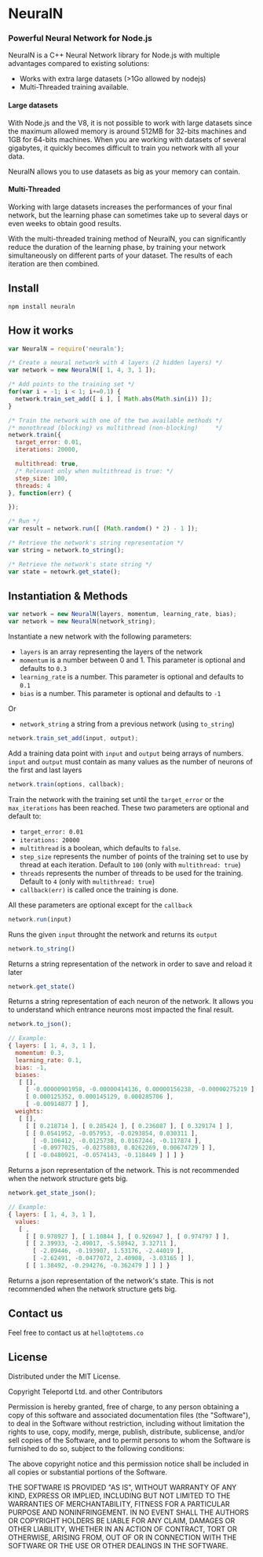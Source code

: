 # NeuralN
### Powerful Neural Network for Node.js

NeuralN is a C++ Neural Network library for Node.js with multiple advantages
compared to existing solutions:
  - Works with extra large datasets (>1Go allowed by nodejs)
  - Multi-Threaded training available.

#### Large datasets

With Node.js and the V8, it is not possible to work with large datasets since
the maximum allowed memory is around 512MB for 32-bits machines and 1GB for
64-bits machines. When you are working with datasets of several gigabytes, it
quickly becomes difficult to train you network with all your data.

NeuralN allows you to use datasets as big as your memory can contain.

#### Multi-Threaded

Working with large datasets increases the performances of your final network,
but the learning phase can sometimes take up to several days or even weeks to
obtain good results.

With the multi-threaded training method of NeuralN, you can significantly reduce
the duration of the learning phase, by training your network simultaneously on
different parts of your dataset. The results of each iteration are then combined.

## Install

```
npm install neuraln
```

## How it works

```javascript
var NeuralN = require('neuraln');

/* Create a neural network with 4 layers (2 hidden layers) */
var network = new NeuralN([ 1, 4, 3, 1 ]);

/* Add points to the training set */
for(var i = -1; i < 1; i+=0.1) {
  network.train_set_add([ i ], [ Math.abs(Math.sin(i)) ]);
}

/* Train the network with one of the two available methods */
/* monothread (blocking) vs multithread (non-blocking)     */
network.train({
  target_error: 0.01,
  iterations: 20000,

  multithread: true,
  /* Relevant only when multithread is true: */
  step_size: 100,
  threads: 4
}, function(err) {

});

/* Run */
var result = network.run([ (Math.random() * 2) - 1 ]);

/* Retrieve the network's string representation */
var string = network.to_string();

/* Retrieve the network's state string */
var state = netowrk.get_state();
```

## Instantiation & Methods

```javascript
var network = new NeuralN(layers, momentum, learning_rate, bias);
var network = new NeuralN(network_string);
```

Instantiate a new network with the following parameters:
- `layers` is an array representing the layers of the network
- `momentum` is a number between 0 and 1. This parameter is optional and defaults to `0.3`
- `learning_rate` is a number. This parameter is optional and defaults to `0.1`
- `bias` is a number. This parameter is optional and defaults to `-1`

Or

- `network_string` a string from a previous network (using `to_string`)

```javascript
network.train_set_add(input, output);
```

Add a training data point with `input` and `output` being arrays of numbers.
`input` and `output` must contain as many values as the number of neurons of the
first and last layers

```javascript
network.train(options, callback);
```

Train the network with the training set until the `target_error` or the
`max_iterations` has been reached. These two parameters are optional and
default to:
- `target_error: 0.01`
- `iterations: 20000`
- `multithread` is a boolean, which defaults to `false`.
- `step_size` represents the number of points of the training set to use by
thread at each iteration. Default to `100` (only with `multithread: true`)
- `threads` represents the number of threads to be used for the training.
Default to `4`  (only with `multithread: true`)
- `callback(err)` is called once the training is done.

All these parameters are optional except for the `callback`

```javascript
network.run(input)
```

Runs the given `input` throught the network and returns its `output`

```javascript
network.to_string()
```

Returns a string representation of the network in order to save and reload it
later

```javascript
network.get_state()
```

Returns a string representation of each neuron of the network. It allows you to
understand which entrance neurons most impacted the final result.

```javascript
network.to_json();

// Example:
{ layers: [ 1, 4, 3, 1 ],
  momentum: 0.3,
  learning_rate: 0.1,
  bias: -1,
  biases:
   [ [],
     [ -0.00000901958, -0.00000414136, 0.00000156238, -0.00000275219 ],
     [ 0.000125352, 0.000145129, 0.000285706 ],
     [ -0.00914877 ] ],
  weights:
   [ [],
     [ [ 0.218714 ], [ 0.285424 ], [ 0.236087 ], [ 0.329174 ] ],
     [ [ 0.0541952, -0.057953, -0.0293854, 0.030311 ],
       [ -0.106412, -0.0125738, 0.0167244, -0.117874 ],
       [ -0.0977025, -0.0275803, 0.0262269, 0.00674729 ] ],
     [ [ -0.0480921, -0.0574143, -0.118449 ] ] ] }
```

Returns a json representation of the network. This is not recommended when the
network structure gets big.

```javascript
network.get_state_json();

// Example:
{ layers: [ 1, 4, 3, 1 ],
  values:
   [ ,
     [ [ 0.978927 ], [ 1.10844 ], [ 0.926947 ], [ 0.974797 ] ],
     [ [ 2.39933, -2.49017, -5.58942, 3.32711 ],
       [ -2.09446, -0.193907, 1.53176, -2.44019 ],
       [ -2.62491, -0.0477072, 2.40908, -3.03165 ] ],
     [ [ 1.38492, -0.294276, -0.362479 ] ] ] }
```

Returns a json representation of the network's state. This is not recommended
when the network structure gets big.

## Contact us

Feel free to contact us at `hello@totems.co`

## License

Distributed under the MIT License.

Copyright Teleportd Ltd. and other Contributors

Permission is hereby granted, free of charge, to any person obtaining a copy of this software and associated documentation files (the "Software"), to deal in the Software without restriction, including without limitation the rights to use, copy, modify, merge, publish, distribute, sublicense, and/or sell copies of the Software, and to permit persons to whom the Software is furnished to do so, subject to the following conditions:

The above copyright notice and this permission notice shall be included in all copies or substantial portions of the Software.

THE SOFTWARE IS PROVIDED "AS IS", WITHOUT WARRANTY OF ANY KIND, EXPRESS OR IMPLIED, INCLUDING BUT NOT LIMITED TO THE WARRANTIES OF MERCHANTABILITY, FITNESS FOR A PARTICULAR PURPOSE AND NONINFRINGEMENT. IN NO EVENT SHALL THE AUTHORS OR COPYRIGHT HOLDERS BE LIABLE FOR ANY CLAIM, DAMAGES OR OTHER LIABILITY, WHETHER IN AN ACTION OF CONTRACT, TORT OR OTHERWISE, ARISING FROM, OUT OF OR IN CONNECTION WITH THE SOFTWARE OR THE USE OR OTHER DEALINGS IN THE SOFTWARE.